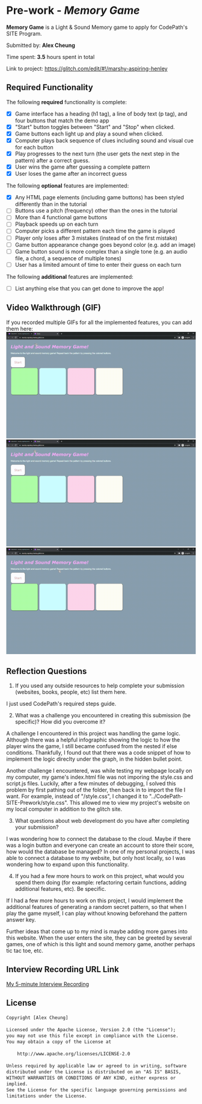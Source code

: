 # Pre-work - *Memory Game*

**Memory Game** is a Light & Sound Memory game to apply for CodePath's SITE Program. 

Submitted by: **Alex Cheung**

Time spent: **3.5** hours spent in total

Link to project: https://glitch.com/edit/#!/marshy-aspiring-henley 

## Required Functionality

The following **required** functionality is complete:

* [x] Game interface has a heading (h1 tag), a line of body text (p tag), and four buttons that match the demo app
* [x] "Start" button toggles between "Start" and "Stop" when clicked. 
* [x] Game buttons each light up and play a sound when clicked. 
* [x] Computer plays back sequence of clues including sound and visual cue for each button
* [x] Play progresses to the next turn (the user gets the next step in the pattern) after a correct guess. 
* [x] User wins the game after guessing a complete pattern
* [x] User loses the game after an incorrect guess

The following **optional** features are implemented:

* [x] Any HTML page elements (including game buttons) has been styled differently than in the tutorial
* [ ] Buttons use a pitch (frequency) other than the ones in the tutorial
* [ ] More than 4 functional game buttons
* [ ] Playback speeds up on each turn
* [ ] Computer picks a different pattern each time the game is played
* [ ] Player only loses after 3 mistakes (instead of on the first mistake)
* [ ] Game button appearance change goes beyond color (e.g. add an image)
* [ ] Game button sound is more complex than a single tone (e.g. an audio file, a chord, a sequence of multiple tones)
* [ ] User has a limited amount of time to enter their guess on each turn

The following **additional** features are implemented:

- [ ] List anything else that you can get done to improve the app!

## Video Walkthrough (GIF)

If you recorded multiple GIFs for all the implemented features, you can add them here:
![](https://github.com/AlexKCheung/CodePath-SITE-Prework/blob/main/Gifs/game%20starting.gif)
![](https://github.com/AlexKCheung/CodePath-SITE-Prework/blob/main/Gifs/game%20win.gif)
![](https://github.com/AlexKCheung/CodePath-SITE-Prework/blob/main/Gifs/game%20lose.gif)

## Reflection Questions
1. If you used any outside resources to help complete your submission (websites, books, people, etc) list them here. 

I just used CodePath's required steps guide. 

2. What was a challenge you encountered in creating this submission (be specific)? How did you overcome it? 

A challenge I encountered in this project was handling the game logic. Although there was a helpful infographic showing the logic to how the player wins the game, I still became confused from the nested if else conditions. Thankfully, I found out that there was a code snippet of how to implement the logic direclty under the graph, in the hidden bullet point. 

Another challenge I encountered, was while testing my webpage locally on my computer, my game's index.html file was not imporing the style.css and script.js files. Luckily, after a few minutes of debugging, I solved this problem by first pathing out of the folder, then back in to import the file I want. For example, instead of "/style.css", I changed it to "../CodePath-SITE-Prework/style.css". This allowed me to view my project's website on my local computer in addition to the glitch site. 

3. What questions about web development do you have after completing your submission? 

I was wondering how to connect the database to the cloud. Maybe if there was a login button and everyone can create an account to store their score, how would the database be managed? In one of my personal projects, I was able to connect a database to my website, but only host locally, so I was wondering how to expand upon this functionality. 

4. If you had a few more hours to work on this project, what would you spend them doing (for example: refactoring certain functions, adding additional features, etc). Be specific. 

If I had a few more hours to work on this project, I would implement the additional features of generating a random secret pattern, so that when I play the game myself, I can play without knowing beforehand the pattern answer key. 

Further ideas that come up to my mind is maybe adding more games into this website. When the user enters the site, they can be greeted by several games, one of which is this light and sound memory game, another perhaps tic tac toe, etc. 



## Interview Recording URL Link

[My 5-minute Interview Recording](your-link-here)


## License

    Copyright [Alex Cheung]

    Licensed under the Apache License, Version 2.0 (the "License");
    you may not use this file except in compliance with the License.
    You may obtain a copy of the License at

        http://www.apache.org/licenses/LICENSE-2.0

    Unless required by applicable law or agreed to in writing, software
    distributed under the License is distributed on an "AS IS" BASIS,
    WITHOUT WARRANTIES OR CONDITIONS OF ANY KIND, either express or implied.
    See the License for the specific language governing permissions and
    limitations under the License.